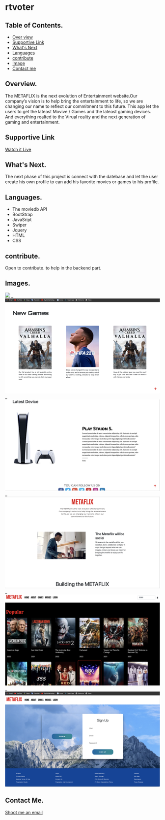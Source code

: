 # rtvoter

## Table of Contents. 
* [Over view](#Overview)
* [Supportive Link](#SupportiveLink)
* [What's Next](#What'sNext)
* [Languages](#Languages)
* [contribute](#Contributing)
* [Image](#Image)
* [Contact me](#contact)

## Overview.
The METAFLIX is the next evolution of Entertainment website.Our company’s vision is to help bring the entertainment to life, so we are changing our name to reflect our commitment to this future. This app let the users to get the lateast Movive / Games and the lateast gaming devices. And everything realted to the Virual reality and the next generation of gaming and entertainment.
 ## Supportive Link 
[Watch it Live](https://rtvoter.vercel.app/index.html)



## What's Next.
The next phase of this project is connect with the datebase and let the user create his own profile to can add his favorite movies or games to his profile. 



## Languages.
* The moviedb API
* BootStrap
* JavaSript
* Swiper
* Jquery
* HTML
* CSS



## contribute.
Open to contribute. to help in the backend part.



## Images.
![](./public/assets/pics/pic1.png)
_
![](./public/assets/pics/pic2.png)
_
![](./public/assets/pics/pic3.png)
_
![](./public/assets/pics/pic4.png)
_
![](./public/assets/pics/pic5.png)
_
![](./public/assets/pics/pic6.png)


## Contact Me.
[Shoot me an email](mailto:ibramdarwish@gmail.com)

